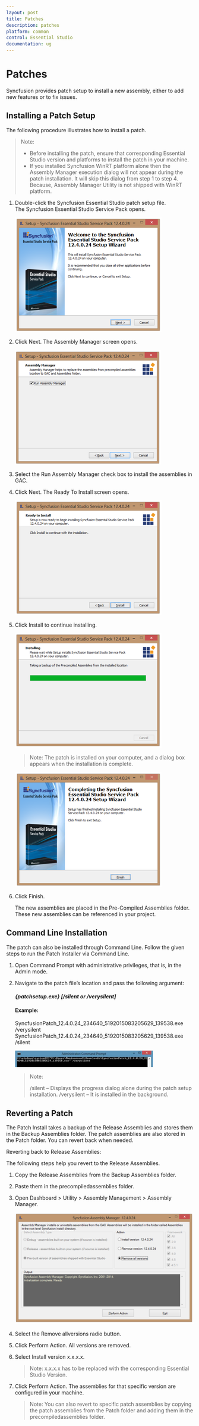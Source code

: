 ```yaml
---
layout: post
title: Patches
description: patches
platform: common
control: Essential Studio
documentation: ug
---
```


# Patches

Syncfusion provides patch setup to install a new assembly, either to add new features or to fix issues.


## Installing a Patch Setup

The following procedure illustrates how to install a patch.

> Note:
> 
> * Before installing the patch, ensure that corresponding Essential Studio version and platforms to install the patch in your machine.
> * If you installed Syncfusion WinRT platform alone then the Assembly Manager execution dialog will not appear during the patch installation. It will skip this dialog from step 1 to step 4. Because, Assembly Manager Utility is not shipped with WinRT platform.

1. Double-click the Syncfusion Essential Studio patch setup file. The Syncfusion Essential Studio Service Pack opens.

   ![](Installing-a-Patch-Setup_images/Installing-a-Patch-Setup_img2.png)

2. Click Next. The Assembly Manager screen opens.

   ![](Installing-a-Patch-Setup_images/Installing-a-Patch-Setup_img3.png)

3. Select the Run Assembly Manager check box to install the assemblies in GAC.

4. Click Next. The Ready To Install screen opens.

   ![](Installing-a-Patch-Setup_images/Installing-a-Patch-Setup_img4.png)

5. Click Install to continue installing.

   ![](Installing-a-Patch-Setup_images/Installing-a-Patch-Setup_img5.png)


   > Note: The patch is installed on your computer, and a dialog box appears when the installation is complete.

   ![](Installing-a-Patch-Setup_images/Installing-a-Patch-Setup_img7.png)

6. Click Finish. 

   The new assemblies are placed in the Pre-Compiled Assemblies folder. These new assemblies can be referenced in your project.
   
   
## Command Line Installation

The patch can also be installed through Command Line. Follow the given steps to run the Patch Installer via Command Line. 

1. Open Command Prompt with administrative privileges, that is, in the Admin mode.
2. Navigate to the patch file’s location and pass the following argument:

   #### _{patchsetup.exe} [/silent or /verysilent]_

   #### Example: 

   SyncfusionPatch_12.4.0.24_234640_5192015083205629_139538.exe /verysilent
   SyncfusionPatch_12.4.0.24_234640_5192015083205629_139538.exe /silent
 
   ![](Command-Line-Installation_images/Command-Line-Installation_img1.png)

   > Note:
   > 
   > /silent – Displays the progress dialog alone during the patch setup installation.
   > /verysilent – It is installed in the background.
   
## Reverting a Patch

The Patch Install takes a backup of the Release Assemblies and stores them in the Backup Assemblies folder. The patch assemblies are also stored in the Patch folder. You can revert back when needed. 

Reverting back to Release Assemblies: 

The following steps help you revert to the Release Assemblies. 

1. Copy the Release Assemblies from the Backup Assemblies folder.

2. Paste them in the precompiledassemblies folder.

3. Open Dashboard > Utility > Assembly Management > Assembly Manager.

   ![](Reverting-a-Patch_images/Reverting-a-Patch_img1.png)

4. Select the Remove allversions radio button.

5. Click Perform Action. All versions are removed.

6. Select Install version x.x.x.x.

   > Note: x.x.x.x has to be replaced with the corresponding Essential Studio Version.

7. Click Perform Action. The assemblies for that specific version are configured in your machine.

   > Note: You can also revert to specific patch assemblies by copying the patch assemblies from the Patch folder and adding them in the precompiledassemblies folder.
